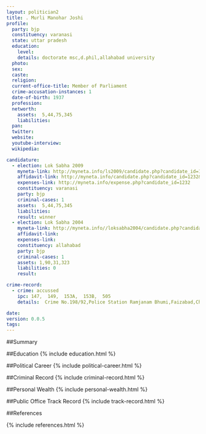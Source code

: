 ```yaml
---
layout: politician2
title: . Murli Manohar Joshi
profile: 
  party: bjp
  constituency: varanasi
  state: uttar pradesh
  education: 
    level: 
    details: doctorate msc,d.phil,allahabad university
  photo: 
  sex: 
  caste: 
  religion: 
  current-office-title: Member of Parliament
  crime-accusation-instances: 1
  date-of-birth: 1937
  profession: 
  networth: 
    assets:  5,44,75,345
    liabilities: 
  pan: 
  twitter: 
  website: 
  youtube-interview: 
  wikipedia: 

candidature: 
  - election: Lok Sabha 2009
    myneta-link: http://myneta.info/ls2009/candidate.php?candidate_id=1232
    affidavit-link: http://myneta.info/candidate.php?candidate_id=1232&scan=original
    expenses-link: http://myneta.info/expense.php?candidate_id=1232
    constituency: varanasi 
    party: bjp
    criminal-cases: 1
    assets:  5,44,75,345
    liabilities: 
    result: winner 
  - election: Lok Sabha 2004
    myneta-link: http://myneta.info//loksabha2004/candidate.php?candidate_id=3934
    affidavit-link: 
    expenses-link: 
    constituency: allahabad 
    party: bjp
    criminal-cases: 1
    assets: 1,90,31,323
    liabilities: 0
    result:  

crime-record: 
  - crime: accussed
    ipc: 147,  149,  153A,  153B,  505
    details:  Crime No.198/92,Police Station Ramjanam Bhumi,Faizabad,Chief Juducial Magistrate,Raebareli,Date 04.05.2001  

date: 
version: 0.0.5
tags: 
---
```

##Summary


##Education
{% include education.html %}


##Political Career
{% include political-career.html %}


##Criminal Record
{% include criminal-record.html %}


##Personal Wealth
{% include personal-wealth.html %}


##Public Office Track Record
{% include track-record.html %}


##References


{% include references.html %}